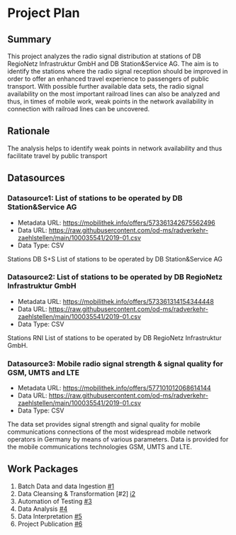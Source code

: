 # Project Plan

## Summary

<!-- Describe your data science project in max. 5 sentences. -->
This project analyzes the radio signal distribution at stations of DB RegioNetz Infrastruktur GmbH and DB Station&Service AG. The aim is to identify the stations where the radio signal reception should be improved in order to offer an enhanced travel experience to passengers of public transport. With possible further available data sets, the radio signal availability on the most important railroad lines can also be analyzed and thus, in times of mobile work, weak points in the network availability in connection with railroad lines can be uncovered.

## Rationale

<!-- Outline the impact of the analysis, e.g. which pains it solves. -->
The analysis helps to identify weak points in network availability and thus facilitate travel by public transport

## Datasources

<!-- Describe each datasources you plan to use in a section. Use the prefic "DatasourceX" where X is the id of the datasource. -->

### Datasource1: List of stations to be operated by DB Station&Service AG
* Metadata URL: https://mobilithek.info/offers/573361342675562496
* Data URL: https://raw.githubusercontent.com/od-ms/radverkehr-zaehlstellen/main/100035541/2019-01.csv
* Data Type: CSV

Stations DB S+S List of stations to be operated by DB Station&Service AG

### Datasource2: List of stations to be operated by DB RegioNetz Infrastruktur GmbH
* Metadata URL: https://mobilithek.info/offers/573361314154344448
* Data URL: https://raw.githubusercontent.com/od-ms/radverkehr-zaehlstellen/main/100035541/2019-01.csv
* Data Type: CSV

Stations RNI List of stations to be operated by DB RegioNetz Infrastruktur GmbH.

### Datasource3: Mobile radio signal strength & signal quality for GSM, UMTS and LTE
* Metadata URL: https://mobilithek.info/offers/577101012068614144
* Data URL: https://raw.githubusercontent.com/od-ms/radverkehr-zaehlstellen/main/100035541/2019-01.csv
* Data Type: CSV

The data set provides signal strength and signal quality for mobile communications connections of the most widespread mobile network operators in Germany by means of various parameters. Data is provided for the mobile communications technologies GSM, UMTS and LTE.

## Work Packages

<!-- List of work packages ordered sequentially, each pointing to an issue with more details. -->

1. Batch Data and data Ingestion [#1][i1]
2. Data Cleansing & Transformation [#2] [i2]
3. Automation of Testing [#3][i3]
4. Data Analysis [#4][i4]
5. Data Interpretation [#5][i5]
6. Project Publication [#6][i6]

[i1]: https://github.com/Magnus-schn/2023-amse-template_magnus/issues/1
[i2]: https://github.com/Magnus-schn/2023-amse-template_magnus/issues/2
[i3]: https://github.com/Magnus-schn/2023-amse-template_magnus/issues/3
[i4]: https://github.com/Magnus-schn/2023-amse-template_magnus/issues/4
[i5]: https://github.com/Magnus-schn/2023-amse-template_magnus/issues/5
[i6]: https://github.com/Magnus-schn/2023-amse-template_magnus/issues/6
